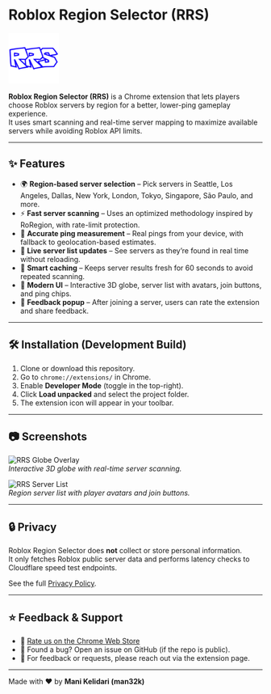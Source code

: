 # Roblox Region Selector (RRS)

<img src="icons/icon128.png" alt="RRS Logo" width="100" />

**Roblox Region Selector (RRS)** is a Chrome extension that lets players choose Roblox servers by region for a better, lower-ping gameplay experience.  
It uses smart scanning and real-time server mapping to maximize available servers while avoiding Roblox API limits.

---

## ✨ Features
- 🌍 **Region-based server selection** – Pick servers in Seattle, Los Angeles, Dallas, New York, London, Tokyo, Singapore, São Paulo, and more.  
- ⚡ **Fast server scanning** – Uses an optimized methodology inspired by RoRegion, with rate-limit protection.  
- 📡 **Accurate ping measurement** – Real pings from your device, with fallback to geolocation-based estimates.  
- 🔄 **Live server list updates** – See servers as they’re found in real time without reloading.  
- 💾 **Smart caching** – Keeps server results fresh for 60 seconds to avoid repeated scanning.  
- 🎨 **Modern UI** – Interactive 3D globe, server list with avatars, join buttons, and ping chips.  
- 🙌 **Feedback popup** – After joining a server, users can rate the extension and share feedback.  

---

## 🛠️ Installation (Development Build)
1. Clone or download this repository.  
2. Go to `chrome://extensions/` in Chrome.  
3. Enable **Developer Mode** (toggle in the top-right).  
4. Click **Load unpacked** and select the project folder.  
5. The extension icon will appear in your toolbar.

---

## 📷 Screenshots

![RRS Globe Overlay](docs/screenshot_globe.png)  
*Interactive 3D globe with real-time server scanning.*

![RRS Server List](docs/screenshot_servers.png)  
*Region server list with player avatars and join buttons.*

---

## 🔒 Privacy
Roblox Region Selector does **not** collect or store personal information.  
It only fetches Roblox public server data and performs latency checks to Cloudflare speed test endpoints.  

See the full [Privacy Policy](./PRIVACY.md).

---

## ⭐ Feedback & Support
- 💬 [Rate us on the Chrome Web Store](https://chromewebstore.google.com/detail/roblox-region-selector/kbhccmmeanfjdlgkchpgbjbkenkghmgo)  
- 🐛 Found a bug? Open an issue on GitHub (if the repo is public).  
- 📧 For feedback or requests, please reach out via the extension page.  

---

Made with ❤️ by **Mani Kelidari (man32k)**  
